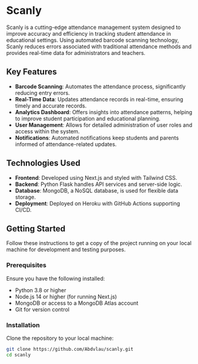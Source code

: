 # Scanly

Scanly is a cutting-edge attendance management system designed to improve accuracy and efficiency in tracking student attendance in educational settings. Using automated barcode scanning technology, Scanly reduces errors associated with traditional attendance methods and provides real-time data for administrators and teachers.

## Key Features

- **Barcode Scanning**: Automates the attendance process, significantly reducing entry errors.
- **Real-Time Data**: Updates attendance records in real-time, ensuring timely and accurate records.
- **Analytics Dashboard**: Offers insights into attendance patterns, helping to improve student participation and educational planning.
- **User Management**: Allows for detailed administration of user roles and access within the system.
- **Notifications**: Automated notifications keep students and parents informed of attendance-related updates.

## Technologies Used

- **Frontend**: Developed using Next.js and styled with Tailwind CSS.
- **Backend**: Python Flask handles API services and server-side logic.
- **Database**: MongoDB, a NoSQL database, is used for flexible data storage.
- **Deployment**: Deployed on Heroku with GitHub Actions supporting CI/CD.

## Getting Started

Follow these instructions to get a copy of the project running on your local machine for development and testing purposes.

### Prerequisites

Ensure you have the following installed:

- Python 3.8 or higher
- Node.js 14 or higher (for running Next.js)
- MongoDB or access to a MongoDB Atlas account
- Git for version control

### Installation

Clone the repository to your local machine:

```bash
git clone https://github.com/Abdvlau/scanly.git
cd scanly

